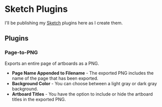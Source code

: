 Sketch Plugins
=============

I'll be publishing my [Sketch](http://bohemiancoding.com/sketch/) plugins here as I create them.

## Plugins

### Page-to-PNG

Exports an entire page of artboards as a PNG.

* __Page Name Appended to Filename__ - The exported PNG includes the name of the page that has been exported.
* __Background Color__ - You can choose between a light gray or dark gray background.
* __Artboard Titles__ - You have the option to include or hide the artboard titles in the exported PNG.



